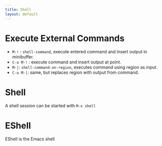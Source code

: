 ```yaml
---
title: Shell
layout: default
---
```


# Execute External Commands

- `M-!` : `shell-command`, execute entered command and insert output in minibuffer.
- `C-u M-!` : execute command and insert output at point.
- `M-|`: `shell-command-on-region`, executes command using region as input.
- `C-u M-|`: same, but replaces region with output from command.

# Shell

A shell session can be started with `M-x shell`

# EShell

EShell is the Emacs shell